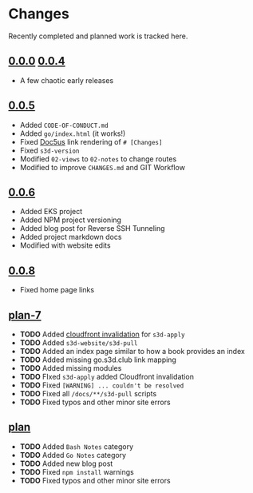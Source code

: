 # Changes
Recently completed and planned work is tracked here.

## [0.0.0](.) [0.0.4](.)
- A few chaotic early releases

## [0.0.5](.)
- Added `CODE-OF-CONDUCT.md`
- Added `go/index.html` (it works!)
- Fixed [Doc5us](.) link rendering of `# [Changes]`
- Fixed `s3d-version`
- Modified `02-views` to `02-notes` to change routes
- Modified to improve `CHANGES.md` and GIT Workflow

## [0.0.6](.)
- Added EKS project
- Added NPM project versioning
- Added blog post for Reverse SSH Tunneling
- Added project markdown docs
- Modified with website edits

## [0.0.8](.)
- Fixed home page links

## [plan-7](.)
- **TODO** Added [cloudfront invalidation][invl] for `s3d-apply`
- **TODO** Added `s3d-website/s3d-pull`
- **TODO** Added an index page similar to how a book provides an index
- **TODO** Added missing go.s3d.club link mapping
- **TODO** Added missing modules
- **TODO** FIxed `s3d-apply` added Cloudfront invalidation
- **TODO** Fixed `[WARNING] ... couldn't be resolved`
- **TODO** Fixed all `/docs/**/s3d-pull` scripts
- **TODO** Fixed typos and other minor site errors

## [plan](.)
- **TODO** Added `Bash Notes` category
- **TODO** Added `Go Notes` category
- **TODO** Added new blog post
- **TODO** Fixed `npm install` warnings
- **TODO** Fixed typos and other minor site errors

[invl]: https://stackoverflow.com/questions/69794727/how-can-i-invalidate-aws-cloudfront-distribution-cache-using-terraform

